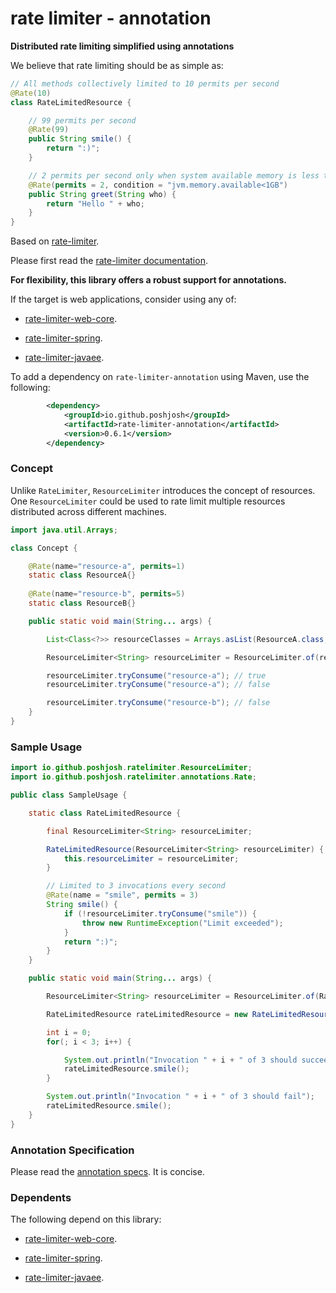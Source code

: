 # rate limiter - annotation

__Distributed rate limiting simplified using annotations__

We believe that rate limiting should be as simple as:

```java
// All methods collectively limited to 10 permits per second
@Rate(10)
class RateLimitedResource {

    // 99 permits per second
    @Rate(99)
    public String smile() {
        return ":)";
    }

    // 2 permits per second only when system available memory is less than 1GB
    @Rate(permits = 2, condition = "jvm.memory.available<1GB") 
    public String greet(String who) {
        return "Hello " + who;
    }
}
```

Based on [rate-limiter](https://github.com/poshjosh/rate-limiter).

Please first read the [rate-limiter documentation](https://github.com/poshjosh/rate-limiter).

__For flexibility, this library offers a robust support for annotations.__

If the target is web applications, consider using any of:

- [rate-limiter-web-core](https://github.com/poshjosh/rate-limiter-web-core).

- [rate-limiter-spring](https://github.com/poshjosh/rate-limiter-spring).

- [rate-limiter-javaee](https://github.com/poshjosh/rate-limiter-javaee).

To add a dependency on `rate-limiter-annotation` using Maven, use the following:

```xml
        <dependency>
            <groupId>io.github.poshjosh</groupId>
            <artifactId>rate-limiter-annotation</artifactId>
            <version>0.6.1</version> 
        </dependency>
```

### Concept

Unlike `RateLimiter`, `ResourceLimiter` introduces the concept of resources. One `ResourceLimiter`
could be used to rate limit multiple resources distributed across different machines.

```java
import java.util.Arrays;

class Concept {

    @Rate(name="resource-a", permits=1)
    static class ResourceA{}
    
    @Rate(name="resource-b", permits=5)
    static class ResourceB{}

    public static void main(String... args) {

        List<Class<?>> resourceClasses = Arrays.asList(ResourceA.class, ResourceB.class);

        ResourceLimiter<String> resourceLimiter = ResourceLimiter.of(resourceClasses);

        resourceLimiter.tryConsume("resource-a"); // true
        resourceLimiter.tryConsume("resource-a"); // false

        resourceLimiter.tryConsume("resource-b"); // false
    }
}
```


### Sample Usage

```java
import io.github.poshjosh.ratelimiter.ResourceLimiter;
import io.github.poshjosh.ratelimiter.annotations.Rate;

public class SampleUsage {

    static class RateLimitedResource {

        final ResourceLimiter<String> resourceLimiter;

        RateLimitedResource(ResourceLimiter<String> resourceLimiter) {
            this.resourceLimiter = resourceLimiter;
        }

        // Limited to 3 invocations every second
        @Rate(name = "smile", permits = 3)
        String smile() {
            if (!resourceLimiter.tryConsume("smile")) {
                throw new RuntimeException("Limit exceeded");
            }
            return ":)";
        }
    }

    public static void main(String... args) {

        ResourceLimiter<String> resourceLimiter = ResourceLimiter.of(RateLimitedResource.class);

        RateLimitedResource rateLimitedResource = new RateLimitedResource(resourceLimiter);

        int i = 0;
        for(; i < 3; i++) {

            System.out.println("Invocation " + i + " of 3 should succeed");
            rateLimitedResource.smile();
        }

        System.out.println("Invocation " + i + " of 3 should fail");
        rateLimitedResource.smile();
    }
}
```

### Annotation Specification

Please read the [annotation specs](docs/ANNOTATION_SPECS.md). It is concise.

### Dependents

The following depend on this library:

- [rate-limiter-web-core](https://github.com/poshjosh/rate-limiter-web-core).

- [rate-limiter-spring](https://github.com/poshjosh/rate-limiter-spring).

- [rate-limiter-javaee](https://github.com/poshjosh/rate-limiter-javaee).
